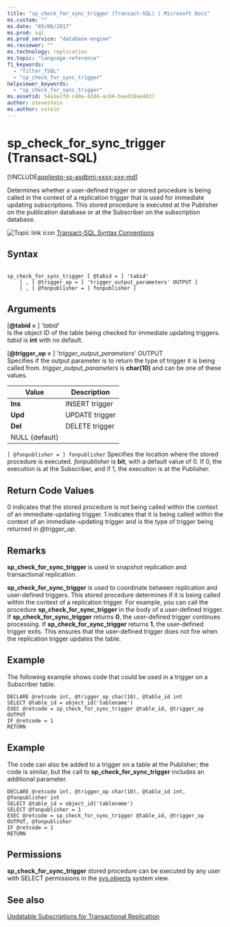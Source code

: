 ```yaml
---
title: "sp_check_for_sync_trigger (Transact-SQL) | Microsoft Docs"
ms.custom: ""
ms.date: "03/06/2017"
ms.prod: sql
ms.prod_service: "database-engine"
ms.reviewer: ""
ms.technology: replication
ms.topic: "language-reference"
f1_keywords: 
  - "filter_TSQL"
  - "sp_check_for_sync_trigger"
helpviewer_keywords: 
  - "sp_check_for_sync_trigger"
ms.assetid: 54a1e2fd-c40a-43d4-ac64-baed28ae4637
author: stevestein
ms.author: sstein
---
```

# sp_check_for_sync_trigger (Transact-SQL)
[!INCLUDE[appliesto-ss-asdbmi-xxxx-xxx-md](../../includes/appliesto-ss-asdbmi-xxxx-xxx-md.md)]

  Determines whether a user-defined trigger or stored procedure is being called in the context of a replication trigger that is used for immediate updating subscriptions. This stored procedure is executed at the Publisher on the publication database or at the Subscriber on the subscription database.  
  
 ![Topic link icon](../../database-engine/configure-windows/media/topic-link.gif "Topic link icon") [Transact-SQL Syntax Conventions](../../t-sql/language-elements/transact-sql-syntax-conventions-transact-sql.md)  
  
## Syntax  
  
```  
  
sp_check_for_sync_trigger [ @tabid = ] 'tabid'   
    [ , [ @trigger_op = ] 'trigger_output_parameters' OUTPUT ]  
    [ , [ @fonpublisher = ] fonpublisher ]  
```  
  
## Arguments  
 [**@tabid =** ] '*tabid*'  
 Is the object ID of the table being checked for immediate updating triggers. *tabid* is **int** with no default.  
  
 [**@trigger_op =** ] '*trigger_output_parameters*' OUTPUT  
 Specifies if the output parameter is to return the type of trigger it is being called from. *trigger_output_parameters* is **char(10)** and can be one of these values.  
  
|Value|Description|  
|-----------|-----------------|  
|**Ins**|INSERT trigger|  
|**Upd**|UPDATE trigger|  
|**Del**|DELETE trigger|  
|NULL (default)||  
  
`[ @fonpublisher = ] fonpublisher`
 Specifies the location where the stored procedure is executed. *fonpublisher* is **bit**, with a default value of 0. If 0, the execution is at the Subscriber, and if 1, the execution is at the Publisher.  
  
## Return Code Values  
 0 indicates that the stored procedure is not being called within the context of an immediate-updating trigger. 1 indicates that it is being called within the context of an immediate-updating trigger and is the type of trigger being returned in *\@trigger_op*.  
  
## Remarks  
 **sp_check_for_sync_trigger** is used in snapshot replication and transactional replication.  
  
 **sp_check_for_sync_trigger** is used to coordinate between replication and user-defined triggers. This stored procedure determines if it is being called within the context of a replication trigger. For example, you can call the procedure **sp_check_for_sync_trigger** in the body of a user-defined trigger. If **sp_check_for_sync_trigger** returns **0**, the user-defined trigger continues processing. If **sp_check_for_sync_trigger** returns **1**, the user-defined trigger exits. This ensures that the user-defined trigger does not fire when the replication trigger updates the table.  
  
## Example  
 The following example shows code that could be used in a trigger on a Subscriber table.  
  
```  
DECLARE @retcode int, @trigger_op char(10), @table_id int  
SELECT @table_id = object_id('tablename')  
EXEC @retcode = sp_check_for_sync_trigger @table_id, @trigger_op OUTPUT  
IF @retcode = 1  
RETURN  
```  
  
## Example  
 The code can also be added to a trigger on a table at the Publisher; the code is similar, but the call to **sp_check_for_sync_trigger** includes an additional parameter.  
  
```  
DECLARE @retcode int, @trigger_op char(10), @table_id int, @fonpublisher int  
SELECT @table_id = object_id('tablename')  
SELECT @fonpublisher = 1  
EXEC @retcode = sp_check_for_sync_trigger @table_id, @trigger_op OUTPUT, @fonpublisher  
IF @retcode = 1  
RETURN  
```  
  
## Permissions  
 **sp_check_for_sync_trigger** stored procedure can be executed by any user with SELECT permissions in the [sys.objects](../../relational-databases/system-catalog-views/sys-objects-transact-sql.md) system view.  
  
## See also  
 [Updatable Subscriptions for Transactional Replication](../../relational-databases/replication/transactional/updatable-subscriptions-for-transactional-replication.md)  
  
  
